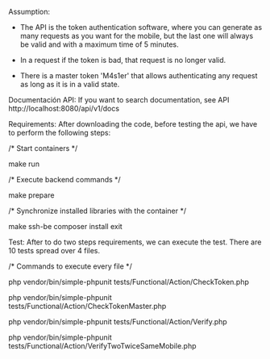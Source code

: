 Assumption:
- The API is the token authentication software, where you can generate as many requests as you want for the mobile, but the last one will always be valid and with a maximum time of 5 minutes.

- In a request if the token is bad, that request is no longer valid.

- There is a master token 'M4s1er' that allows authenticating any request as long as it is in a valid state.

Documentación API:
If you want to search documentation, see API http://localhost:8080/api/v1/docs

Requirements:
After downloading the code, before testing the api, we have to perform the following steps:

/* Start containers */

make run

/* Execute backend commands */

make prepare

/* Synchronize installed libraries with the container */

make ssh-be 
composer install
exit



Test:
After to do two steps requirements, we can execute the test. There are 10 tests spread over 4 files.

/* Commands to execute every file */

php vendor/bin/simple-phpunit tests/Functional/Action/CheckToken.php

php vendor/bin/simple-phpunit tests/Functional/Action/CheckTokenMaster.php

php vendor/bin/simple-phpunit tests/Functional/Action/Verify.php

php vendor/bin/simple-phpunit tests/Functional/Action/VerifyTwoTwiceSameMobile.php                                                             



